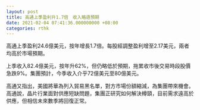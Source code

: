 ```yaml
---
layout: post
title: 高通上季盈利升1.7倍　收入略遜預期
date: 2021-02-04 07:41:36.000000000 +08:00
categories: rthk
---
```


高通上季盈利24.6億美元，按年增長1.7倍。每股經調整盈利增至2.17美元，兩者均高於市場預期。

上季收入82.4億美元，按年升62%，但仍略低於預期，拖累收市後交易時段股價急跌9%。集團預計，今季收入介乎72億美元至80億美元。

高通又指出，美國將華為列入貿易黑名單，對方市場份額縮減，為集團帶來機會。高通說，晶片行業面對供應短缺問題，集團正研究如何解決樽頸，目前需求遠高於供應，但相信未來數季將回復正常。
